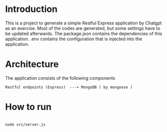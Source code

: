 # Introduction
This is a project to generate a simple Restful Express application by Chatgpt as an exercise. Most of the codes are generated, but some settings have to be updated afterwards. The package.json contains the dependencies of this application. .env contains the configuration that is 
injected into the application.

# Architecture
The application consists of the following components
```
Restful endpoints (Express)  ---> MongoDB ( by mongoose )

```

# How to run
```shell

node src/server.js

```
